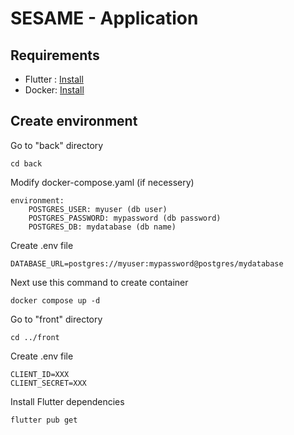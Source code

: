 # SESAME - Application

## Requirements
- Flutter : [Install](https://docs.flutter.dev/get-started/install)
- Docker: [Install](https://docs.docker.com/engine/install/)

## Create environment
Go to "back" directory

    cd back
Modify docker-compose.yaml (if necessery)

    environment:
	    POSTGRES_USER: myuser (db user)
	    POSTGRES_PASSWORD: mypassword (db password)
	    POSTGRES_DB: mydatabase (db name)
Create .env file

    DATABASE_URL=postgres://myuser:mypassword@postgres/mydatabase

Next use this command to create container

    docker compose up -d
Go to "front" directory

    cd ../front
 Create .env file

    CLIENT_ID=XXX
    CLIENT_SECRET=XXX

Install Flutter dependencies

    flutter pub get
